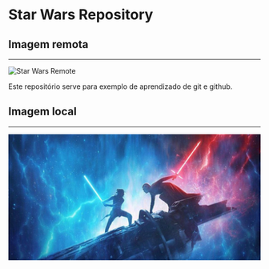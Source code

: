# Star Wars Repository

## Imagem remota
***

![Star Wars Remote](https://escolazion.com/blogz/wp-content/uploads/2019/12/20190826100028_1200_675_-_star_wars__a_ascensao_skywalker-1140x570.jpg)

Este repositório serve para exemplo de aprendizado de git e github.

## Imagem local
***

![Star Wars Local](./star_wars.jpg)

